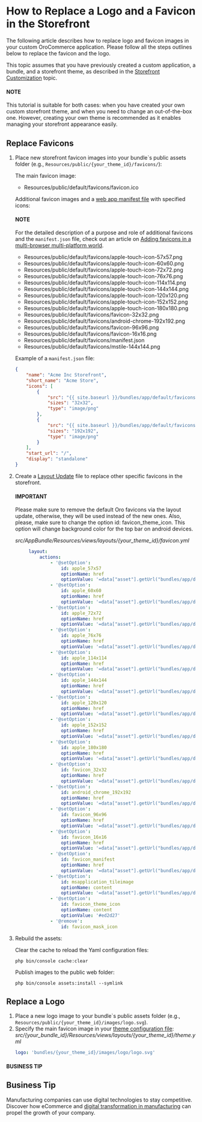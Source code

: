 <a id="dev-doc-frontend-storefront-customization-replace-logo-and-favicon"></a>

# How to Replace a Logo and a Favicon in the Storefront

The following article describes how to replace logo and favicon images in your custom OroCommerce application. Please follow all the steps outlines below to replace the favicon and the logo.

This topic assumes that you have previously created a custom application, a bundle, and a storefront theme, as described in the [Storefront Customization](index.md#storefront-customization-guide) topic.

#### NOTE
This tutorial is suitable for both cases: when you have created your own custom storefront theme, and when you need to change an out-of-the-box one. However, creating your own theme is recommended as it enables managing your storefront appearance easily.

## Replace Favicons

1. Place new storefront favicon images into your bundle\`s public assets folder (e.g., `Resources/public/{your_theme_id}/favicons/`):

   The main favicon image:
   - Resources/public/default/favicons/favicon.ico

   Additional favicon images and a <a href="https://developers.google.com/web/fundamentals/web-app-manifest/" target="_blank">web app manifest file</a> with specified icons:

   #### NOTE
   For the detailed description of a purpose and role of additional favicons and the `manifest.json` file, check out an article on <a href="https://mobiforge.com/design-development/adding-favicons-in-a-multi-browser-multi-platform-world" target="_blank">Adding favicons in a multi-browser multi-platform world</a>.

   - Resources/public/default/favicons/apple-touch-icon-57x57.png
   - Resources/public/default/favicons/apple-touch-icon-60x60.png
   - Resources/public/default/favicons/apple-touch-icon-72x72.png
   - Resources/public/default/favicons/apple-touch-icon-76x76.png
   - Resources/public/default/favicons/apple-touch-icon-114x114.png
   - Resources/public/default/favicons/apple-touch-icon-144x144.png
   - Resources/public/default/favicons/apple-touch-icon-120x120.png
   - Resources/public/default/favicons/apple-touch-icon-152x152.png
   - Resources/public/default/favicons/apple-touch-icon-180x180.png
   - Resources/public/default/favicons/favicon-32x32.png
   - Resources/public/default/favicons/android-chrome-192x192.png
   - Resources/public/default/favicons/favicon-96x96.png
   - Resources/public/default/favicons/favicon-16x16.png
   - Resources/public/default/favicons/manifest.json
   - Resources/public/default/favicons/mstile-144x144.png

   Example of a `manifest.json` file:
   ```json
   {
       "name": "Acme Inc Storefront",
       "short_name": "Acme Store",
       "icons": [
           {
               "src": "{{ site.baseurl }}/bundles/app/default/favicons/favicon-32x32.png",
               "sizes": "32x32",
               "type": "image/png"
           },
           {
               "src": "{{ site.baseurl }}/bundles/app/default/favicons/android-chrome-192x192.png",
               "sizes": "192x192",
               "type": "image/png"
           }
       ],
       "start_url": "/",
       "display": "standalone"
   }
   ```
2. Create a [Layout Update](../layouts/index.md#dev-doc-frontend-layouts-layout-updates) file to replace other specific favicons in the storefront.

   #### IMPORTANT
   Please make sure to remove the default Oro favicons via the layout update, otherwise, they will be used instead of the new ones. Also, please, make sure to change the option id: favicon_theme_icon. This option will change background color for the top bar on android devices.

   *src/AppBundle/Resources/views/layouts/{your_theme_id}/favicon.yml*
   ```yaml
        layout:
            actions:
                - '@setOption':
                    id: apple_57x57
                    optionName: href
                    optionValue: '=data["asset"].getUrl("bundles/app/default/favicons/apple-touch-icon-57x57.png")'
                - '@setOption':
                    id: apple_60x60
                    optionName: href
                    optionValue: '=data["asset"].getUrl("bundles/app/default/favicons/apple-touch-icon-60x60.png")'
                - '@setOption':
                    id: apple_72x72
                    optionName: href
                    optionValue: '=data["asset"].getUrl("bundles/app/default/favicons/apple-touch-icon-72x72.png")'
                - '@setOption':
                    id: apple_76x76
                    optionName: href
                    optionValue: '=data["asset"].getUrl("bundles/app/default/favicons/apple-touch-icon-76x76.png")'
                - '@setOption':
                    id: apple_114x114
                    optionName: href
                    optionValue: '=data["asset"].getUrl("bundles/app/default/favicons/apple-touch-icon-114x114.png")'
                - '@setOption':
                    id: apple_144x144
                    optionName: href
                    optionValue: '=data["asset"].getUrl("bundles/app/default/favicons/apple-touch-icon-144x144.png")'
                - '@setOption':
                    id: apple_120x120
                    optionName: href
                    optionValue: '=data["asset"].getUrl("bundles/app/default/favicons/apple-touch-icon-120x120.png")'
                - '@setOption':
                    id: apple_152x152
                    optionName: href
                    optionValue: '=data["asset"].getUrl("bundles/app/default/favicons/apple-touch-icon-152x152.png")'
                - '@setOption':
                    id: apple_180x180
                    optionName: href
                    optionValue: '=data["asset"].getUrl("bundles/app/default/favicons/apple-touch-icon-180x180.png")'
                - '@setOption':
                    id: favicon_32x32
                    optionName: href
                    optionValue: '=data["asset"].getUrl("bundles/app/default/favicons/favicon-32x32.png")'
                - '@setOption':
                    id: android_chrome_192x192
                    optionName: href
                    optionValue: '=data["asset"].getUrl("bundles/app/default/favicons/android-chrome-192x192.png")'
                - '@setOption':
                    id: favicon_96x96
                    optionName: href
                    optionValue: '=data["asset"].getUrl("bundles/app/default/favicons/favicon-96x96.png")'
                - '@setOption':
                    id: favicon_16x16
                    optionName: href
                    optionValue: '=data["asset"].getUrl("bundles/app/default/favicons/favicon-16x16.png")'
                - '@setOption':
                    id: favicon_manifest
                    optionName: href
                    optionValue: '=data["asset"].getUrl("bundles/app/default/favicons/manifest.json")'
                - '@setOption':
                    id: msapplication_tileimage
                    optionName: content
                    optionValue: '=data["asset"].getUrl("bundles/app/default/favicons/mstile-144x144.png")'
                - '@setOption':
                    id: favicon_theme_icon
                    optionName: content
                    optionValue: '#ed2d27'
                - '@remove':
                    id: favicon_mask_icon
   ```
3. Rebuild the assets:

   Clear the cache to reload the Yaml configuration files:
   ```none
   php bin/console cache:clear
   ```

   Publish images to the public web folder:
   ```none
   php bin/console assets:install --symlink
   ```

## Replace a Logo

1. Place a new logo image to your bundle\`s public assets folder (e.g., `Resources/public/{your_theme_id}/images/logo.svg`).
2. Specify the main favicon image in your [theme configuration file](../theming.md#dev-doc-frontend-layouts-theming-definition):
   *src/{your_bundle_id}/Resources/views/layouts/{your_theme_id}/theme.yml*
   ```yaml
   logo: 'bundles/{your_theme_id}/images/logo/logo.svg'
   ```

#### BUSINESS TIP
## Business Tip

Manufacturing companies can use digital technologies to stay competitive. Discover how eCommerce and <a href="https://oroinc.com/b2b-ecommerce/blog/digital-transformation-in-manufacturing/" target="_blank">digital transformation in manufacturing</a> can propel the growth of your company.

<!-- Frontend -->
